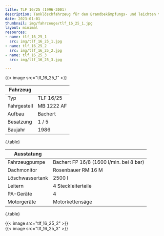 ```yaml
---
title: TLF 16/25 (1996-2001)
description: Tanklöschfahrzeug für den Brandbekämpfungs- und leichten technischen Hilfeleistungseinsatz mit Staffelbesatzung
date: 2023-01-01
thumbnail: img/fahrzeuge/tlf_16_25_1.jpg
layout: minimal
resources:
- name: tlf_16_25_1
  src: img/tlf_16_25_1.jpg
- name: tlf_16_25_2
  src: img/tlf_16_25_2.jpg
- name: tlf_16_25_3
  src: img/tlf_16_25_3.jpg

---
```


{{< image src="tlf_16_25_1" >}}  

| Fahrzeug    |            |
| ----------- | ---------- |
| Typ         | TLF 16/25  |
| Fahrgestell | MB 1222 AF |
| Aufbau      | Bachert    |
| Besatzung   | 1 / 5      |
| Baujahr     | 1986       |
{.table}

| Ausstatung      |                                         |
| --------------- | --------------------------------------- |
| Fahrzeugpumpe   | Bachert FP 16/8 (1600 l/min. bei 8 bar) |
| Dachmonitor     | Rosenbauer RM 16 M                      |
| Löschwassertank | 2500 l                                  |
| Leitern         | 4 Steckleiterteile                      |
| PA-Geräte       | 4                                       |
| Motorgeräte     | Motorkettensäge                         |
{.table}


{{< image src="tlf_16_25_2" >}}  
{{< image src="tlf_16_25_3" >}}  
